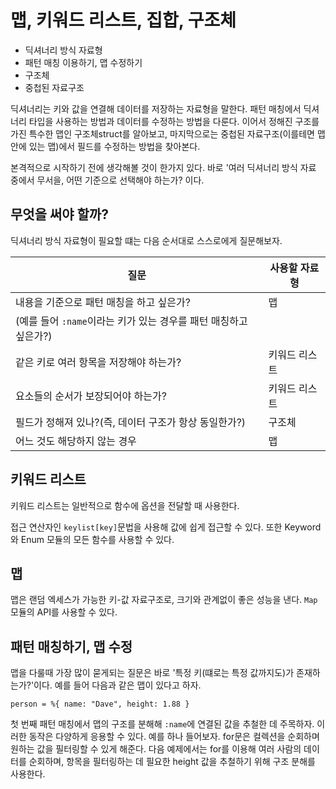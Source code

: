 # 맵, 키워드 리스트, 집합, 구조체

- 딕셔너리 방식 자료형
- 패턴 매칭 이용하기, 맵 수정하기
- 구조체
- 중첩된 자료구조

딕셔너리는 키와 값을 연결해 데이터를 저장하는 자료형을 말한다. 패턴 매칭에서 딕셔너리 타입을 사용하는 방법과 데이터를 수정하는 방법을 다룬다. 이어서 정해진 구조를 가진 특수한 맵인 구조체struct를 알아보고, 마지막으로는 중첩된 자료구조(이를테면 맵 안에 있는 맵)에서 필드를 수정하는 방법을 찾아본다.

본격적으로 시작하기 전에 생각해볼 것이 한가지 있다. 바로 '여러 딕셔너리 방식 자료 중에서 무서을, 어떤 기준으로 선택해야 하는가? 이다.

## 무엇을 써야 할까?

딕셔너리 방식 자료형이 필요할 떄는 다음 순서대로 스스로에게 질문해보자.

| 질문 | 사용할 자료형 |
| ---- | ------------- |
| 내용을 기준으로 패턴 매칭을 하고 싶은가? | 맵 |
| (예를 들어 `:name`이라는 키가 있는 경우를 패턴 매칭하고 싶은가?) |  |
| 같은 키로 여러 항목을 저장해야 하는가? | 키워드 리스트 |
| 요소들의 순서가 보장되어야 하는가? | 키워드 리스트 |
| 필드가 정해져 있나?(즉, 데이터 구조가 항상 동일한가?) | 구조체 |
| 어느 것도 해당하지 않는 경우 | 맵 |

## 키워드 리스트

키워드 리스트는 일반적으로 함수에 옵션을 전달할 때 사용한다.

접근 연산자인 `keylist[key]`문법을 사용해 값에 쉽게 접근할 수 있다. 또한 Keyword와 Enum 모듈의 모든 함수를 사용할 수 있다.

## 맵

맵은 랜덤 엑세스가 가능한 키-값 자료구조로, 크기와 관계없이 좋은 성능을 낸다. `Map` 모듈의 API를 사용할 수 있다.

## 패턴 매칭하기, 맵 수정

맵을 다룰때 가장 많이 묻게되는 질문은 바로 '특정 키(떄로는 특정 값까지도)가 존재하는가?'이다. 예를 들어 다음과 같은 맵이 있다고 하자.

```
person = %{ name: "Dave", height: 1.88 }
```

첫 번째 패턴 매칭에서 맵의 구조를 분해해 `:name`에 연결된 값을 추철한 데 주목하자. 이러한 동작은 다양하게 응용할 수 있다. 예를 하나 들어보자. for문은 컬렉션을 순회하며 원하는 값을 필터링할 수 있게 해준다. 다음 예제에서는 for를 이용해 여러 사람의 데이터를 순회하며, 항목을 필터링하는 데 필요한 height 값을 추철하기 위해 구조 분해를 사용한다.